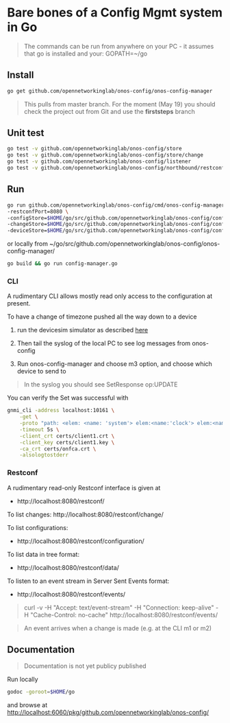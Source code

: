 # Bare bones of a Config Mgmt system in Go

> The commands can be run from anywhere on your PC - it assumes that go is installed
> and your:
> GOPATH=~/go

## Install
```bash
go get github.com/opennetworkinglab/onos-config/onos-config-manager
```
> This pulls from master branch.
> For the moment (May 19) you should check the project out from Git and use the
> __firststeps__ branch

## Unit test
```bash
go test -v github.com/opennetworkinglab/onos-config/store
go test -v github.com/opennetworkinglab/onos-config/store/change
go test -v github.com/opennetworkinglab/onos-config/listener
go test -v github.com/opennetworkinglab/onos-config/northbound/restconf
```

## Run
```bash
go run github.com/opennetworkinglab/onos-config/cmd/onos-config-manager \
-restconfPort=8080 \
-configStore=$HOME/go/src/github.com/opennetworkinglab/onos-config/configs/configStore-sample.json \
-changeStore=$HOME/go/src/github.com/opennetworkinglab/onos-config/configs/changeStore-sample.json \
-deviceStore=$HOME/go/src/github.com/opennetworkinglab/onos-config/configs/deviceStore-sample.json

```

or locally from ~/go/src/github.com/opennetworkinglab/onos-config/onos-config-manager/
```bash
go build && go run config-manager.go
```

### CLI
A rudimentary CLI allows mostly read only access to the configuration at present.

To have a change of timezone pushed all the way down to a device

1) run the devicesim simulator as described [here](tools/test/devicesim/README.md)

2) Then tail the syslog of the local PC to see log messages from onos-config

3) Run onos-config-manager and choose m3 option, and choose which device to send to

> In the syslog you should see SetResponse op:UPDATE

You can verify the Set was successful with
```bash
gnmi_cli -address localhost:10161 \
    -get \
    -proto "path: <elem: <name: 'system'> elem:<name:'clock'> elem:<name:'config'> elem: <name: 'timezone-name'>>" \
    -timeout 5s \
    -client_crt certs/client1.crt \
    -client_key certs/client1.key \
    -ca_crt certs/onfca.crt \
    -alsologtostderr
```

### Restconf
A rudimentary read-only Restconf interface is given at 
* http://localhost:8080/restconf/

To list changes:
http://localhost:8080/restconf/change/

To list configurations:
* http://localhost:8080/restconf/configuration/

To list data in tree format:
* http://localhost:8080/restconf/data/

To listen to an event stream in Server Sent Events format:
* http://localhost:8080/restconf/events/
> curl -v -H "Accept: text/event-stream" -H "Connection: keep-alive" -H "Cache-Control: no-cache" http://localhost:8080/restconf/events/

> An event arrives when a change is made (e.g. at the CLI m1 or m2)



## Documentation
> Documentation is not yet publicy published

Run locally
```bash
godoc -goroot=$HOME/go
``` 

and browse at [http://localhost:6060/pkg/github.com/opennetworkinglab/onos-config/](http://localhost:6060/pkg/github.com/opennetworkinglab/onos-config/)
